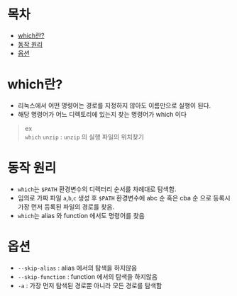 # 목차
- [which란?](#which란?)
- [동작 원리](#동작-원리)
- [옵션](#옵션)

# which란?

- 리눅스에서 어떤 명령어는 경로를 지정하지 않아도 이름만으로 실행이 된다.
- 해당 명령어가 어느 디렉토리에 있는지 찾는 명령어가 which 이다

>ex   
> `which` `unzip` : `unzip` 의 실행 파일의 위치찾기

# 동작 원리

- `which`는 `$PATH` 환경변수의 디렉터리 순서를 차례대로 탐색함.
- 임의로 가짜 파일 `a`,`b`,`c` 생성 후 `$PATH` 환경변수에 abc 순 혹은 cba 순 으로 등록시 가장 먼저 등록된 파일의 경로를 찾음. 
- `which`는 alias 와 function 에서도 명령어를 찾음

# 옵션
- `--skip-alias` : alias 에서의 탐색을 하지않음
- `--skip-function` : function 에서의 탐색을 하지않음
- `-a` : 가장 먼저 탐색된 경로뿐 아니라 모든 경로를 탐색함
